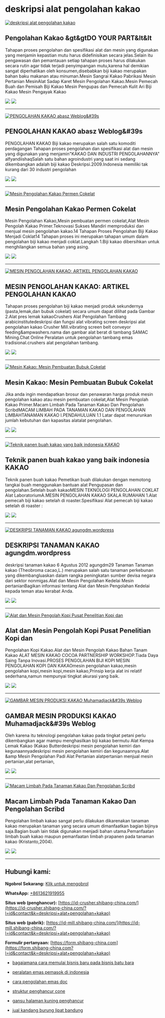 # deskripsi alat pengolahan kakao

<a href="https://swt.shibang-china.com/?l=id&img&k=deskripsi+alat+pengolahan+kakao" target="_blank">![deskripsi alat pengolahan kakao](http://static.shibang-china.com/all-800x300/336.jpg)</a>

## Pengolahan Kakao &gt&gtDO YOUR PART&lt&lt
Tahapan proses pengolahan dan spesifikasi alat dan mesin yang digunakan yang menjamin kepastian mutu harus didefinisikan secara jelas.Selain itu pengawasan dan pemantauan setiap tahapan proses harus dilakukan secara rutin agar tidak terjadi penyimpangan mutu,karena hal demikian sangat diperhatikan oleh konsumen,disebabkan biji kakao merupakan bahan baku makanan atau minuman.Mesin Sangrai Kakao Pabrikasi Mesin Pertanian MesinAlat Sadap Karet Mesin Pengolahan Kakao.Mesin Pemecah Buah dan Pemisah Biji Kakao Mesin Pengupas dan Pemecah Kulit Ari Biji Kakao Mesin Pengayak Kakao


<a href="https://whatsapp.shibangsoft.com/WhatsApp.php" target="_blank" title="WhatsApp">![](http://static.shibang-china.com/icon/whatsapp.png)</a> <a href="https://swt.shibang-china.com/?l=id&icon&k=deskripsi+alat+pengolahan+kakao" target="_blank">![](http://static.shibang-china.com/icon/chat-id.png)</a>

---

<a href="https://swt.shibang-china.com/?l=id&img&k=deskripsi+alat+pengolahan+kakao" target="_blank">![PENGOLAHAN KAKAO abasz Weblog&#39s](http://static.shibang-china.com/all-800x300/450.jpg)</a>

## PENGOLAHAN KAKAO abasz Weblog&#39s
PENGOLAHAN KAKAO Biji kakao merupakan salah satu komoditi perdagangan Tahapan proses pengolahan dan spesifikasi alat dan mesin yang digunakan yang menjamin"KAKAO DAN INDUSTRI PENGOLAHANNYA" alfyandiishaqSalah satu bahan agroindustri yang saat ini sedang dikembangkan adalah biji kakao Deskripsi.2009.Indonesia memiliki tak kurang dari 30 industri pengolahan


<a href="https://whatsapp.shibangsoft.com/WhatsApp.php" target="_blank" title="WhatsApp">![](http://static.shibang-china.com/icon/whatsapp.png)</a> <a href="https://swt.shibang-china.com/?l=id&icon&k=deskripsi+alat+pengolahan+kakao" target="_blank">![](http://static.shibang-china.com/icon/chat-id.png)</a>

---

<a href="https://swt.shibang-china.com/?l=id&img&k=deskripsi+alat+pengolahan+kakao" target="_blank">![Mesin Pengolahan Kakao Permen Cokelat](http://static.shibang-china.com/all-800x300/758.jpg)</a>

## Mesin Pengolahan Kakao Permen Cokelat
Mesin Pengolahan Kakao,Mesin pembuatan permen cokelat,Alat Mesin Pengolah Kakao Primer.Teknovasi Sukses Mandiri memproduksi dan menjual mesin pengolahan kakao.14 Tahapan Proses Pengolahan Biji Kakao Menjadi Coklat14 Tahapan proses ini merupakan tahapan umum dalam pengolahan biji kakao menjadi coklat.Langkah 1.Biji kakao dibersihkan untuk menghilangkan semua bahan yang asing.


<a href="https://whatsapp.shibangsoft.com/WhatsApp.php" target="_blank" title="WhatsApp">![](http://static.shibang-china.com/icon/whatsapp.png)</a> <a href="https://swt.shibang-china.com/?l=id&icon&k=deskripsi+alat+pengolahan+kakao" target="_blank">![](http://static.shibang-china.com/icon/chat-id.png)</a>

---

<a href="https://swt.shibang-china.com/?l=id&img&k=deskripsi+alat+pengolahan+kakao" target="_blank">![MESIN PENGOLAHAN KAKAO: ARTIKEL PENGOLAHAN KAKAO](http://static.shibang-china.com/all-800x300/619.jpg)</a>

## MESIN PENGOLAHAN KAKAO: ARTIKEL PENGOLAHAN KAKAO
Tahapan proses pengolahan biji kakao menjadi produk sekundernya (pasta,lemak,dan bubuk cokelat) secara umum dapat dilihat pada Gambar 2.Alat pres lemak kakaoCrushers Alat Pengolahan Tambang arabicinstitutedeskripsi dan fungsi alat vibrating screen deskripsi alat pengolahan kakao Crusher Mill.vibrating screen belt conveyor feeding&ampwashers.nama dan gambar alat berat di tambang SAMAC Mining.Chat Online Peralatan untuk pengolahan tambang emas tradisional.crushers alat pengolahan tambang.


<a href="https://whatsapp.shibangsoft.com/WhatsApp.php" target="_blank" title="WhatsApp">![](http://static.shibang-china.com/icon/whatsapp.png)</a> <a href="https://swt.shibang-china.com/?l=id&icon&k=deskripsi+alat+pengolahan+kakao" target="_blank">![](http://static.shibang-china.com/icon/chat-id.png)</a>

---

<a href="https://swt.shibang-china.com/?l=id&img&k=deskripsi+alat+pengolahan+kakao" target="_blank">![Mesin Kakao: Mesin Pembuatan Bubuk Cokelat](http://static.shibang-china.com/all-800x300/237.jpg)</a>

## Mesin Kakao: Mesin Pembuatan Bubuk Cokelat
Jika anda ingin mendapatkan brosur dan penawaran harga produk mesin pengolahan kakao atau mesin pembuatan cokelat,Alat Mesin Pengolah Kakao Primer.Macam Limbah Pada Tanaman Kakao Dan Pengolahan ScribdMACAM LIMBAH PADA TANAMAN KAKAO DAN PENGOLAHAN LIMBAHTANAMAN KAKAO I.PENDAHULUAN 1.1 Latar dapat menurunkan jumlah kebutuhan dan kapasitas alatalat pengolahan.


<a href="https://whatsapp.shibangsoft.com/WhatsApp.php" target="_blank" title="WhatsApp">![](http://static.shibang-china.com/icon/whatsapp.png)</a> <a href="https://swt.shibang-china.com/?l=id&icon&k=deskripsi+alat+pengolahan+kakao" target="_blank">![](http://static.shibang-china.com/icon/chat-id.png)</a>

---

<a href="https://swt.shibang-china.com/?l=id&img&k=deskripsi+alat+pengolahan+kakao" target="_blank">![Teknik panen buah kakao yang baik indonesia KAKAO](http://static.shibang-china.com/all-800x300/1124.jpg)</a>

## Teknik panen buah kakao yang baik indonesia KAKAO
Teknik panen buah kakao Pemetikan buah dilakukan dengan memotong tangkai buah menggunakan bantuan alat Pengupasan dan pengolahan.Setelah buah kakaoMESIN TEKNOLOGI PENGOLAHAN COKLAT Alat LaboratoriumA.MESIN PENGOLAHAN KAKAO SKALA RUMAHAN 1.Alat pemecah biji kakao setelah di roaster.Spesifikasi Alat pemecah biji kakao setelah di roaster :


<a href="https://whatsapp.shibangsoft.com/WhatsApp.php" target="_blank" title="WhatsApp">![](http://static.shibang-china.com/icon/whatsapp.png)</a> <a href="https://swt.shibang-china.com/?l=id&icon&k=deskripsi+alat+pengolahan+kakao" target="_blank">![](http://static.shibang-china.com/icon/chat-id.png)</a>

---

<a href="https://swt.shibang-china.com/?l=id&img&k=deskripsi+alat+pengolahan+kakao" target="_blank">![DESKRIPSI TANAMAN KAKAO agungdm.wordpress](http://static.shibang-china.com/all-800x300/1118.jpg)</a>

## DESKRIPSI TANAMAN KAKAO agungdm.wordpress
deskripsi tanaman kakao 6 Agustus 2012 agungdm29 Tanaman Tanaman kakao (Theobroma cacao,L.) merupakan salah satu tanaman perkebunan yang dikembangluaskan dalam rangka peningkatan sumber devisa negara dari sektor nonmigas.Alat dan Mesin Pengolahan Kedelai Mesin pertanianBagikan informasi tentang Alat dan Mesin Pengolahan Kedelai kepada teman atau kerabat Anda.


<a href="https://whatsapp.shibangsoft.com/WhatsApp.php" target="_blank" title="WhatsApp">![](http://static.shibang-china.com/icon/whatsapp.png)</a> <a href="https://swt.shibang-china.com/?l=id&icon&k=deskripsi+alat+pengolahan+kakao" target="_blank">![](http://static.shibang-china.com/icon/chat-id.png)</a>

---

<a href="https://swt.shibang-china.com/?l=id&img&k=deskripsi+alat+pengolahan+kakao" target="_blank">![Alat dan Mesin Pengolah Kopi Pusat Penelitian Kopi dan](http://static.shibang-china.com/all-800x300/535.jpg)</a>

## Alat dan Mesin Pengolah Kopi Pusat Penelitian Kopi dan
Pengolahan Kopi Kakao.Alat dan Mesin Pengolah Kakao Bahan Tanam Kakao ALAT MESIN KAKAO COCOA PARTNERSHIP WORKSHOP.Tiada Daya Saing Tanpa Inovasi.PROSES PENGOLAHAN BIJI KOPI MESIN PENGOLAHAN KOPI DAN KAKAOmesin pengolahan kakao,mesin pengolahan kopi,mesin kopi,mesin kakao,Prinsip kerja alat ini relatif sederhana,namun mempunyai tingkat akurasi yang baik.


<a href="https://whatsapp.shibangsoft.com/WhatsApp.php" target="_blank" title="WhatsApp">![](http://static.shibang-china.com/icon/whatsapp.png)</a> <a href="https://swt.shibang-china.com/?l=id&icon&k=deskripsi+alat+pengolahan+kakao" target="_blank">![](http://static.shibang-china.com/icon/chat-id.png)</a>

---

<a href="https://swt.shibang-china.com/?l=id&img&k=deskripsi+alat+pengolahan+kakao" target="_blank">![GAMBAR MESIN PRODUKSI KAKAO Muhamadjack&#39s Weblog](http://static.shibang-china.com/all-800x300/843.jpg)</a>

## GAMBAR MESIN PRODUKSI KAKAO Muhamadjack&#39s Weblog
Oleh karena itu teknologi pengolahan kakao pada tingkat petani perlu dikembangkan agar mampu menghasilkan biji kakao bermutu Alat Kempa Lemak Kakao (Kakao Butterdeskripsi mesin pengolahan kemiri dan kegunaannyadeskripsi mesin pengolahan kemiri dan kegunaannya.Alat &amp Mesin Pengolahan Padi Alat Pertanian alatpertanian menjual mesin pertanian,alat pertanian,


<a href="https://whatsapp.shibangsoft.com/WhatsApp.php" target="_blank" title="WhatsApp">![](http://static.shibang-china.com/icon/whatsapp.png)</a> <a href="https://swt.shibang-china.com/?l=id&icon&k=deskripsi+alat+pengolahan+kakao" target="_blank">![](http://static.shibang-china.com/icon/chat-id.png)</a>

---

<a href="https://swt.shibang-china.com/?l=id&img&k=deskripsi+alat+pengolahan+kakao" target="_blank">![Macam Limbah Pada Tanaman Kakao Dan Pengolahan Scribd](http://static.shibang-china.com/all-800x300/641.jpg)</a>

## Macam Limbah Pada Tanaman Kakao Dan Pengolahan Scribd
Pengolahan limbah kakao sangat perlu dilakukan dikarenakan tanaman kakao merupakan tanaman yang secara umum dimanfaatkan bagian bijinya saja.Bagian buah lain tidak digunakan menjadi bahan utama.Pemanfaatan limbah buah kakao maupun pemanfaatan limbah prapanen pada tanaman kakao (Kristanto,2004).

<a href="https://whatsapp.shibangsoft.com/WhatsApp.php" target="_blank" title="WhatsApp">![](http://static.shibang-china.com/icon/whatsapp.png)</a> <a href="https://swt.shibang-china.com/?l=id&icon&k=deskripsi+alat+pengolahan+kakao" target="_blank">![](http://static.shibang-china.com/icon/chat-id.png)</a>

---
## Hubungi kami:

**Ngobrol Sekarang:** [Klik untuk mengobrol](https://swt.shibang-china.com?l=id&contact&k=deskripsi+alat+pengolahan+kakao)

**WhatsApp:**  [+8613621919955](https://whatsapp.shibangsoft.com/WhatsApp.php)

**Situs web (penghancur):** [https://id-crusher.shibang-china.com/](https://id-crusher.shibang-china.com/?l=id&contact&k=deskripsi+alat+pengolahan+kakao)

**Situs web (pabrik):** [https://id-mill.shibang-china.com/](https://id-mill.shibang-china.com/?l=id&contact&k=deskripsi+alat+pengolahan+kakao)

**Formulir pertanyaan:** [https://form.shibang-china.com](https://form.shibang-china.com?l=id&contact&k=deskripsi+alat+pengolahan+kakao)

* [bagaiamana cara memulai bisnis baru pada bisnis batu bara](../32/bagaiamana%20cara%20memulai%20bisnis%20baru%20pada%20bisnis%20batu%20bara.md)

* [peralatan emas pemasok di indonesia](../33/peralatan%20emas%20pemasok%20di%20indonesia.md)

* [cara pengolahan emas doc](../40/cara%20pengolahan%20emas%20doc.md)

* [struktur penghancur cone](../31/struktur%20penghancur%20cone.md)

* [gansu halaman kuning penghancur](../31/gansu%20halaman%20kuning%20penghancur.md)

* [jual kandang burung lipat bandung](../38/jual%20kandang%20burung%20lipat%20bandung.md)